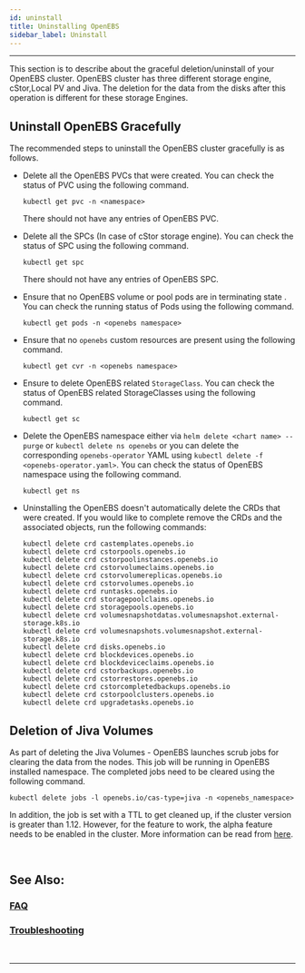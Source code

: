 ```yaml
---
id: uninstall
title: Uninstalling OpenEBS
sidebar_label: Uninstall
---
```

------

This section is to describe about the graceful deletion/uninstall of your OpenEBS cluster. OpenEBS cluster has three different storage engine, cStor,Local PV and Jiva. The deletion for the data from the disks after this operation is different for these storage Engines. 

## Uninstall OpenEBS Gracefully

The recommended steps to uninstall the OpenEBS cluster gracefully is as follows.

- Delete all the OpenEBS PVCs that were created. You can check the status of PVC using the following command. 

  ```
  kubectl get pvc -n <namespace>
  ```

  There should not have any entries of OpenEBS PVC.

- Delete all the SPCs (In case of cStor storage engine).  You can check the status of SPC using the following command.

  ```
  kubectl get spc 
  ```

  There should not have any entries of OpenEBS SPC.

- Ensure that no OpenEBS volume or pool pods are in terminating state . You can check the running status of Pods using the following command.

  ```
  kubectl get pods -n <openebs namespace>
  ```

- Ensure that no `openebs` custom resources are present using the following command.

  ```
  kubectl get cvr -n <openebs namespace>
  ```

- Ensure to delete OpenEBS related `StorageClass`. You can check the status of OpenEBS related StorageClasses using the following command.

  ```
  kubectl get sc
  ```

- Delete the OpenEBS namespace either via `helm delete <chart name> --purge` or `kubectl delete ns openebs` or you can delete the corresponding `openebs-operator` YAML using `kubectl delete -f <openebs-operator.yaml>`. You can check the status of OpenEBS namespace using the following command.

  ```
  kubectl get ns
  ```

- Uninstalling the OpenEBS doesn't automatically delete the CRDs that were created. If you would like to complete remove the CRDs and the associated objects, run the following commands:

  ```
  kubectl delete crd castemplates.openebs.io
  kubectl delete crd cstorpools.openebs.io
  kubectl delete crd cstorpoolinstances.openebs.io
  kubectl delete crd cstorvolumeclaims.openebs.io
  kubectl delete crd cstorvolumereplicas.openebs.io
  kubectl delete crd cstorvolumes.openebs.io
  kubectl delete crd runtasks.openebs.io
  kubectl delete crd storagepoolclaims.openebs.io
  kubectl delete crd storagepools.openebs.io
  kubectl delete crd volumesnapshotdatas.volumesnapshot.external-storage.k8s.io
  kubectl delete crd volumesnapshots.volumesnapshot.external-storage.k8s.io
  kubectl delete crd disks.openebs.io
  kubectl delete crd blockdevices.openebs.io
  kubectl delete crd blockdeviceclaims.openebs.io
  kubectl delete crd cstorbackups.openebs.io
  kubectl delete crd cstorrestores.openebs.io
  kubectl delete crd cstorcompletedbackups.openebs.io
  kubectl delete crd cstorpoolclusters.openebs.io
  kubectl delete crd upgradetasks.openebs.io
  ```



## Deletion of Jiva Volumes

As part of deleting the Jiva Volumes - OpenEBS launches scrub jobs for clearing the data from the nodes.  This job will be running in OpenEBS installed namespace. The completed jobs need to be cleared using the following command.

```
kubectl delete jobs -l openebs.io/cas-type=jiva -n <openebs_namespace>
```

In addition, the job is set with a TTL to get cleaned up, if the cluster version is greater than 1.12. However, for the feature to work, the alpha feature needs to be enabled in the cluster. More information can be read from [here](https://kubernetes.io/docs/concepts/workloads/controllers/jobs-run-to-completion/#clean-up-finished-jobs-automatically).

<br>

## See Also:

### [FAQ](/v140/docs/next/faq.html)

### [Troubleshooting](/v140/docs/next/troubleshooting.html)

<br>

<hr>
<br>





<!-- Hotjar Tracking Code for https://docs.openebs.io -->

<script>
   (function(h,o,t,j,a,r){
       h.hj=h.hj||function(){(h.hj.q=h.hj.q||[]).push(arguments)};
       h._hjSettings={hjid:785693,hjsv:6};
       a=o.getElementsByTagName('head')[0];
       r=o.createElement('script');r.async=1;
       r.src=t+h._hjSettings.hjid+j+h._hjSettings.hjsv;
       a.appendChild(r);
   })(window,document,'https://static.hotjar.com/c/hotjar-','.js?sv=');
</script>


<!-- Global site tag (gtag.js) - Google Analytics -->
<script async src="https://www.googletagmanager.com/gtag/js?id=UA-92076314-12"></script>
<script>
  window.dataLayer = window.dataLayer || [];
  function gtag(){dataLayer.push(arguments);}
  gtag('js', new Date());

  gtag('config', 'UA-92076314-12');
</script>
